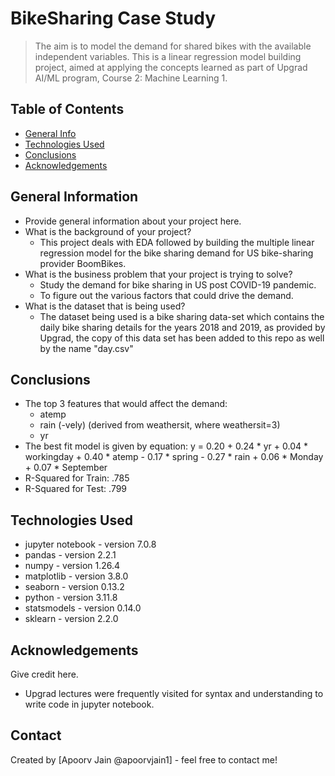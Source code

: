 # BikeSharing Case Study
> The aim is to model the demand for shared bikes with the available independent variables. This is a linear regression model building project, aimed at applying the concepts learned as part of Upgrad AI/ML program, Course 2: Machine Learning 1.

## Table of Contents
* [General Info](#general-information)
* [Technologies Used](#technologies-used)
* [Conclusions](#conclusions)
* [Acknowledgements](#acknowledgements)

<!-- You can include any other section that is pertinent to your problem -->

## General Information
- Provide general information about your project here.
- What is the background of your project?
  - This project deals with EDA followed by building the multiple linear regression model for the bike sharing demand for US bike-sharing provider BoomBikes.
- What is the business problem that your project is trying to solve?
  - Study the demand for bike sharing in US post COVID-19 pandemic.
  - To figure out the various factors that could drive the demand.
- What is the dataset that is being used?
  - The dataset being used is a bike sharing data-set which contains the daily bike sharing details for the years 2018 and 2019, as provided by Upgrad, the copy of this data set has been added to this repo as well by the name "day.csv"

<!-- You don't have to answer all the questions - just the ones relevant to your project. -->

## Conclusions
- The top 3 features that would affect the demand:
  - atemp
  - rain (-vely) (derived from weathersit, where weathersit=3)
  - yr
- The best fit model is given by equation: y = 0.20 + 0.24 * yr + 0.04 * workingday + 0.40 * atemp - 0.17 * spring - 0.27 * rain + 0.06 * Monday + 0.07 * September
- R-Squared for Train: .785
- R-Squared for Test: .799

<!-- You don't have to answer all the questions - just the ones relevant to your project. -->


## Technologies Used
- jupyter notebook - version 7.0.8
- pandas - version 2.2.1
- numpy - version 1.26.4
- matplotlib - version 3.8.0
- seaborn - version 0.13.2
- python - version 3.11.8
- statsmodels - version 0.14.0
- sklearn - version 2.2.0

<!-- As the libraries versions keep on changing, it is recommended to mention the version of library used in this project -->

## Acknowledgements
Give credit here.
- Upgrad lectures were frequently visited for syntax and understanding to write code in jupyter notebook.

## Contact
Created by [Apoorv Jain @apoorvjain1] - feel free to contact me!


<!-- Optional -->
<!-- ## License -->
<!-- This project is open source and available under the [... License](). -->

<!-- You don't have to include all sections - just the one's relevant to your project -->

